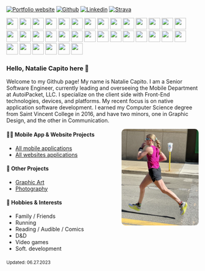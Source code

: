 [![Portfolio website](https://img.shields.io/badge/Portfolio_website-purple)](https://sleepylunadesigns.com/)
[![Github](https://img.shields.io/badge/-Github-000?style=flat&logo=Github&logoColor=white)](https://github.com/nataliecapito)
[![Linkedin](https://img.shields.io/badge/-LinkedIn-blue?style=flat&logo=Linkedin&logoColor=white)](https://www.linkedin.com/in/natalie-capito-33130112b/)
[![Strava](https://img.shields.io/badge/Strava-orange)](https://www.strava.com/athletes/71219674)

<p align="left">
    <img src="https://cdn.jsdelivr.net/gh/devicons/devicon/icons/android/android-plain.svg" width="30px" height="30px" />
    <img src="https://cdn.jsdelivr.net/gh/devicons/devicon/icons/androidstudio/androidstudio-original.svg" width="30px" height="30px" />
    <img src="https://cdn.jsdelivr.net/gh/devicons/devicon/icons/apple/apple-original.svg" width="30px" height="30px" />
    <img src="https://cdn.jsdelivr.net/gh/devicons/devicon/icons/atom/atom-original.svg"width="30px" height="30px" />
    <img src="https://cdn.jsdelivr.net/gh/devicons/devicon/icons/bitbucket/bitbucket-original.svg"width="30px" height="30px" />
    <img src="https://cdn.jsdelivr.net/gh/devicons/devicon/icons/chrome/chrome-original.svg" width="30px" height="30px" />
    <img src="https://cdn.jsdelivr.net/gh/devicons/devicon/icons/confluence/confluence-original.svg" width="30px" height="30px" />
    <img src="https://cdn.jsdelivr.net/gh/devicons/devicon/icons/css3/css3-original.svg" width="30px" height="30px" />
    <img src="https://cdn.jsdelivr.net/gh/devicons/devicon/icons/eslint/eslint-original.svg" width="30px" height="30px" />
    <img src="https://cdn.jsdelivr.net/gh/devicons/devicon/icons/firebase/firebase-plain.svg" width="30px" height="30px" />
    <img src="https://cdn.jsdelivr.net/gh/devicons/devicon/icons/firefox/firefox-original.svg" width="30px" height="30px" />
    <img src="https://cdn.jsdelivr.net/gh/devicons/devicon/icons/git/git-original.svg" width="30px" height="30px" />
    <img src="https://cdn.jsdelivr.net/gh/devicons/devicon/icons/github/github-original.svg" width="30px" height="30px" />
    <img src="https://cdn.jsdelivr.net/gh/devicons/devicon/icons/gradle/gradle-plain.svg" width="30px" height="30px" />
    <img src="https://cdn.jsdelivr.net/gh/devicons/devicon/icons/html5/html5-original.svg" width="30px" height="30px" />
    <img src="https://cdn.jsdelivr.net/gh/devicons/devicon/icons/ie10/ie10-original.svg"width="30px" height="30px" />
    <img src="https://cdn.jsdelivr.net/gh/devicons/devicon/icons/javascript/javascript-original.svg" width="30px" height="30px" />
    <img src="https://cdn.jsdelivr.net/gh/devicons/devicon/icons/jest/jest-plain.svg" width="30px" height="30px" />
    <img src="https://cdn.jsdelivr.net/gh/devicons/devicon/icons/jira/jira-original.svg" width="30px" height="30px" />
    <img src="https://cdn.jsdelivr.net/gh/devicons/devicon/icons/nodejs/nodejs-original.svg" width="30px" height="30px" />
    <img src="https://cdn.jsdelivr.net/gh/devicons/devicon/icons/npm/npm-original-wordmark.svg"width="30px" height="30px" />
    <img src="https://cdn.jsdelivr.net/gh/devicons/devicon/icons/objectivec/objectivec-plain.svg"width="30px" height="30px" />
    <img src="https://cdn.jsdelivr.net/gh/devicons/devicon/icons/photoshop/photoshop-plain.svg" width="30px" height="30px" />
    <img src="https://cdn.jsdelivr.net/gh/devicons/devicon/icons/react/react-original.svg" width="30px" height="30px" />
    <img src="https://cdn.jsdelivr.net/gh/devicons/devicon/icons/redux/redux-original.svg" width="30px" height="30px" />
    <img src="https://cdn.jsdelivr.net/gh/devicons/devicon/icons/safari/safari-original.svg" width="30px" height="30px" />
    <img src="https://cdn.jsdelivr.net/gh/devicons/devicon/icons/sass/sass-original.svg" width="30px" height="30px" />
    <img src="https://cdn.jsdelivr.net/gh/devicons/devicon/icons/slack/slack-original.svg" width="30px" height="30px" />
    <img src="https://cdn.jsdelivr.net/gh/devicons/devicon/icons/sourcetree/sourcetree-original.svg" width="30px" height="30px" />
    <img src="https://cdn.jsdelivr.net/gh/devicons/devicon/icons/swift/swift-original.svg" width="30px" height="30px" />
    <img src="https://cdn.jsdelivr.net/gh/devicons/devicon/icons/trello/trello-plain.svg" width="30px" height="30px" />
    <img src="https://cdn.jsdelivr.net/gh/devicons/devicon/icons/typescript/typescript-original.svg" width="30px" height="30px" />
    <img src="https://cdn.jsdelivr.net/gh/devicons/devicon/icons/visualstudio/visualstudio-plain.svg" width="30px" height="30px" />
    <img src="https://cdn.jsdelivr.net/gh/devicons/devicon/icons/xcode/xcode-original.svg" width="30px" height="30px" />
</p>

### Hello, Natalie Capito here 👋 

Welcome to my Github page! My name is Natalie Capito. I am a Senior Software Engineer, currently leading and overseeing the Mobile Department at AutoiPacket, LLC. I specialize on the client side with Front-End technologies, devices, and platforms. My recent focus is on native application software development. I earned my Computer Science degree from Saint Vincent College in 2016, and have two minors, one in Graphic Design, and the other in Communication.

<img 
    align="right" 
    alt="img" 
    src="/images/run.png" 
    width="40%" 
    height="auto" 
    style="overflow: hidden; border-radius: 10px; margin: 0px; padding: 0px;"
/>

#### 👨‍💻 Mobile App & Website Projects
- [All mobile applications](https://github.com/nataliecapito/All-MobileApps)
- [All websites applications](https://github.com/nataliecapito/All-Websites)

#### 🌱 Other Projects 
- [Graphic Art](https://photos.app.goo.gl/bUb9qQmxvQ56SaYh6)
- [Photography](https://photos.app.goo.gl/enNMhKWtqmFwa5Aw5)

#### 🔭 Hobbies & Interests
- Family / Friends
- Running
- Reading / Audible / Comics
- D&D
- Video games
- Soft. development

<sub>Updated: 06.27.2023</sub>